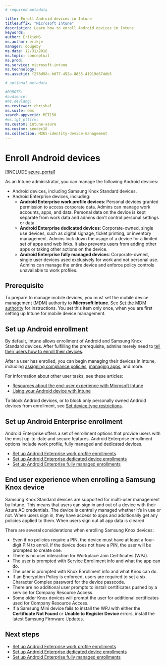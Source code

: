 ```yaml
---
# required metadata

title: Enroll Android devices in Intune
titlesuffix: "Microsoft Intune"
description: Learn how to enroll Android devices in Intune.
keywords:
author: ErikjeMS 
ms.author: erikje
manager: dougeby
ms.date: 12/31/2018
ms.topic: conceptual
ms.prod:
ms.service: microsoft-intune
ms.technology:
ms.assetid: f276d98c-b077-452a-8835-41919d674db5

# optional metadata

#ROBOTS:
#audience:
#ms.devlang:
ms.reviewer: chrisbal
ms.suite: ems
search.appverid: MET150
#ms.tgt_pltfrm:
ms.custom: intune-azure
ms.custom: seodec18
ms.collection: M365-identity-device-management
---
```


# Enroll Android devices

[!INCLUDE [azure_portal](./includes/azure_portal.md)]

As an Intune administrator, you can manage the following Android devices:
- Android devices, including Samsung Knox Standard devices.
- Android Enterprise devices, including:
    - **Android Enterprise work profile devices**: Personal devices granted permission to access corporate data. Admins can manage work accounts, apps, and data. Personal data on the device is kept separate from work data and admins don't control personal settings or data. 
    - **Android Enterprise dedicated devices**: Corporate-owned, single use devices, such as digital signage, ticket printing, or inventory management. Admins lock down the usage of a device for a limited set of apps and web links. It also prevents users from adding other apps or taking other actions on the device.
    - **Android Enterprise fully managed devices**: Corporate-owned, single user devices used exclusively for work and not personal use. Admins can manage the entire device and enforce policy controls unavailable to work profiles. 

## Prerequisite

To prepare to manage mobile devices, you must set the mobile device management (MDM) authority to **Microsoft Intune**. See [Set the MDM authority](mdm-authority-set.md) for instructions. You set this item only once, when you are first setting up Intune for mobile device management.

## Set up Android enrollment

By default, Intune allows enrollment of Android and Samsung Knox Standard devices. After fulfilling the prerequisite, admins merely need to [tell their users how to enroll their devices](/intune-user-help/enroll-your-device-in-intune-android).

After a user has enrolled, you can begin managing their devices in Intune, including [assigning compliance policies](compliance-policy-create-android.md), [managing apps](app-management.md), and more.

For information about other user tasks, see these articles:

- [Resources about the end-user experience with Microsoft Intune](end-user-educate.md)
- [Using your Android device with Intune](https://docs.microsoft.com/intune-user-help/using-your-android-device-with-intune)

To block Android devices, or to block only personally owned Android devices from enrollment, see [Set device type restrictions](enrollment-restrictions-set.md).

## Set up Android Enterprise enrollment

Android Enterprise offers a set of enrollment options that provide users with the most up-to-date and secure features. Android Enterprise enrollment options include work profile, fully managed and dedicated devices.

- [Set up Android Enterprise work profile enrollments](android-work-profile-enroll.md)
- [Set up Android Enterprise dedicated device enrollments](android-kiosk-enroll.md)
- [Set up Android Enterprise fully managed enrollments](android-fully-managed-enroll.md)

## End user experience when enrolling a Samsung Knox device

Samsung Knox Standard devices are supported for multi-user management by Intune. This means that users can sign in and out of a device with their Azure AD credentials. The device is centrally managed whether it’s in use or not. When users sign in, they have access to apps and additionally get any policies applied to them. When users sign out all app data is cleared.

There are several considerations when enrolling Samsung Knox devices:
-   Even if no policies require a PIN, the device must have at least a four-digit PIN to enroll. If the device does not have a PIN, the user will be prompted to create one.
-   There is no user interaction for Workplace Join Certificates (WPJ).
-   The user is prompted with Service Enrollment info and what the app can do.
-   The user is prompted with Knox Enrollment info and what Knox can do.
-   If an Encryption Policy is enforced, users are required to set a six Character Complex password for the device passcode.
-   There are no additional user prompts to install certificates pushed by a service for Company Resource Access.
- Some older Knox devices will prompt the user for additional certificates used for Company Resource Access.
- If a Samsung Mini device fails to install the WPJ with either the **Certificate Not Found** or **Unable to Register Device** errors, install the latest Samsung Firmware Updates.

## Next steps

- [Set up Android Enterprise work profile enrollments](android-work-profile-enroll.md)
- [Set up Android Enterprise dedicated device enrollments](android-kiosk-enroll.md)
- [Set up Android Enterprise fully managed enrollments](android-fully-managed-enroll.md)
